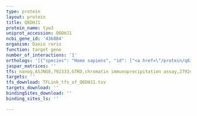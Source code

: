 ```yaml
---
type: protein
layout: protein
title: Q6DHJ1
protein_name: tyw3
uniprot_accession: Q6DHJ1
ncbi_gene_id: '436884'
organism: Danio rerio
function: target gene
number_of_interactions: '1'
orthologs: '[{"species": "Homo sapiens", "id": ["<a href=\"/protein/q6ipr3\">Q6IPR3</a>"]}, {"species": "Mus musculus", "id": ["<a href=\"/protein/q8bsa9\">Q8BSA9</a>"]}, {"species": "Rattus norvegicus", "id": ["<a href=\"/protein/d3zhr8\">D3ZHR8</a>"]}, {"species": "Saccharomyces cerevisiae", "id": ["<a href=\"/protein/p53177\">P53177</a>"]}]'
jaspar_matrices: ''
tfs: nanog,A5JNG8,792333,GTRD,chromatin immunoprecipitation assay,27924024%5Buid%5D,No
targets: ''
tfs_download: TFLink_tfs_of_Q6DHJ1.tsv
targets_download: ''
bindingSites_download: ''
binding_sites_ls: ''

---
```

